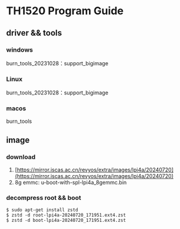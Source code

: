 # TH1520 Program Guide

## driver && tools
### windows
burn_tools_20231028：support_bigimage

### Linux
burn_tools_20231028：support_bigimage

### macos
burn_tools

## image
### download
1. [https://mirror.iscas.ac.cn/revyos/extra/images/lpi4a/20240720](https://mirror.iscas.ac.cn/revyos/extra/images/lpi4a/20240720)
2. 8g emmc: u-boot-with-spl-lpi4a_8gemmc.bin

### decompress root && boot
```shell
$ sudo apt-get install zstd
$ zstd -d root-lpi4a-20240720_171951.ext4.zst
$ zstd -d boot-lpi4a-20240720_171951.ext4.zst
```